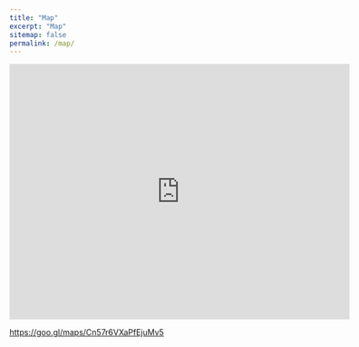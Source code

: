 ```yaml
---
title: "Map"
excerpt: "Map"
sitemap: false
permalink: /map/
---
```



<div id="google_translate_element" class="text-right"></div><script>

function googleTranslateElementInit() {

new google.translate.TranslateElement({

pageLanguage: 'en'
  
  

}, 'google_translate_element');

}

</script>
<script src="//translate.google.com/translate_a/element.js?cb=googleTranslateElementInit"></script>

<iframe src="https://www.google.com/maps/embed?pb=!1m14!1m12!1m3!1d1119344.690591351!2d-4.320820731347648!3d56.773526826003774!2m3!1f0!2f0!3f0!3m2!1i1024!2i768!4f13.1!5e0!3m2!1sen!2suk!4v1657725689258!5m2!1sen!2suk" width="600" height="450" style="border:0;" allowfullscreen="" loading="lazy" referrerpolicy="no-referrer-when-downgrade"></iframe>

https://goo.gl/maps/Cn57r6VXaPfEjuMv5
